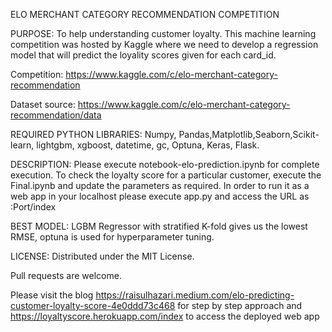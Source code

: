 ELO MERCHANT CATEGORY RECOMMENDATION COMPETITION

PURPOSE:
To help understanding customer loyalty.
This machine learning competition was hosted by Kaggle where we need to develop a regression model that will predict the loyality scores given for each card_id. 

Competition: https://www.kaggle.com/c/elo-merchant-category-recommendation

Dataset source: https://www.kaggle.com/c/elo-merchant-category-recommendation/data

REQUIRED PYTHON LIBRARIES:
Numpy, Pandas,Matplotlib,Seaborn,Scikit-learn, lightgbm, xgboost, datetime, gc, Optuna, Keras, Flask.

DESCRIPTION:
Please execute notebook-elo-prediction.ipynb for complete execution. To check the loyalty score for a particular customer, execute the Final.ipynb and update the parameters as required.
In order to run it as a web app in your localhost please execute app.py and access the URL as <localhost>:Port/index
        
BEST MODEL:
LGBM Regressor with stratified K-fold gives us the lowest RMSE, optuna is used for hyperparameter tuning.

LICENSE:
Distributed under the MIT License.

Pull requests are welcome.

Please visit the blog https://raisulhazari.medium.com/elo-predicting-customer-loyalty-score-4e0ddd73c468 for step by step approach and  
https://loyaltyscore.herokuapp.com/index to access the deployed web app
